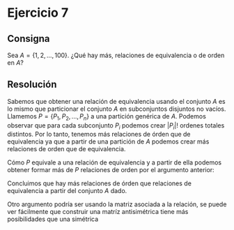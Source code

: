 # Ejercicio 7

## Consigna

Sea $A = \{1, 2, ..., 100\}$. ¿Qué hay más, relaciones de equivalencia o de orden en $A$?

## Resolución

Sabemos que obtener una relación de equivalencia usando el conjunto $A$ es lo mismo que particionar el conjunto $A$ en subconjuntos disjuntos no vacíos.
Llamemos $P = \{P_1, P_2, ..., P_n\}$ a una partición genérica de $A$. Podemos observar que para cada subconjunto $P_i$ podemos crear $|P_i|!$ ordenes totales distintos. Por lo tanto, tenemos más relaciones de órden que de equivalencia ya que a partir de una partición de $A$ podemos crear más relaciones de orden que de equivalencia.

Cómo $P$ equivale a una relación de equivalencia y a partir de ella podemos obtener formar más de $P$ relaciones de orden por el argumento anterior:

Concluimos que hay más relaciones de órden que relaciones de equivalencia a partir del conjunto $A$ dado.

Otro argumento podría ser usando la matriz asociada a la relación, se puede ver fácilmente que construir una matríz antisimétrica tiene más posibilidades que una simétrica